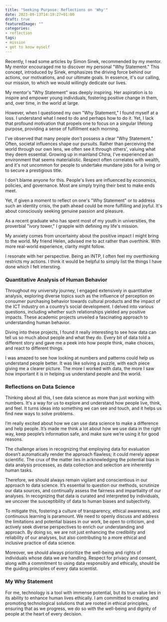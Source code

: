 ```yaml
---
title: "Seeking Purpose: Reflections on 'Why'"
date: 2023-09-13T14:19:27+01:00
draft: true
featuredImage: ""
categories:
- reflection
tags:
- mission
- get to know myself
---
```

Recently, I read some articles by Simon Sinek, recommended by my mentor. My mentor encouraged me to discover my personal "Why Statement." This concept, introduced by Sinek, emphasizes the driving force behind our actions, our motivations, and our ultimate goals. In essence, it's our calling, our mission, to which we would willingly dedicate our lives.

My mentor's "Why Statement" was deeply inspiring. Her aspiration is to inspire and empower young individuals, fostering positive change in them, and, over time, in the world at large.

However, when I questioned my own "Why Statement," I found myself at a loss.
I understand what I need to do and perhaps how to do it. Yet, I lack that profound motivation that propels one to focus on a singular lifelong purpose, providing a sense of fulfillment each morning.

I've observed that many people don't possess a clear "Why Statement." Often, societal influences shape our pursuits. Rather than perceiving the world through our own lens, we often see it through others', valuing what they deem essential. Growing up in mainland China, I've experienced an environment that seems materialistic. Respect often correlates with wealth, and it's not uncommon for people to undertake mundane jobs for a living or to secure a prestigious title.

I don't blame anyone for this. People's lives are influenced by economics, policies, and governance. Most are simply trying their best to make ends meet.

Yet, if given a moment to reflect on one's "Why Statement" or to address such an identity crisis, the path ahead could be more fulfilling and joyful. It's about consciously seeking genuine passion and pleasure.

As a recent graduate who has spent most of my youth in universities, the proverbial "ivory tower," I grapple with defining my life's mission. 

My anxiety comes from uncertainty about the positive impact I might bring to the world. My friend Helen, advised me to act rather than overthink. With more real-world experience, clarity might follow.

I resonate with her perspective. Being an INTP, I often feel my overthinking restricts my actions. I think it would be helpful to simply list the things I have done which I felt intersting.

### Quantitative Analysis of Human Behavior
Throughout my university journey, I engaged extensively in quantitative analysis, exploring diverse topics such as the influence of perception on consumer purchasing behavior towards cultural products and the impact of the ICT industry on a country’s social development. I delved into various questions, including whether such relationships yielded any positive impacts. These academic projects unveiled a fascinating approach to understanding human behavior.

Diving into these projects, I found it really interesting to see how data can tell us so much about people and what they do. Every bit of data told a different story and gave me a peek into how people think, make choices, and react to different things.

I was amazed to see how looking at numbers and patterns could help us understand people better. It was like solving a puzzle, with each piece giving me a clearer picture. The more I worked with data, the more I saw how important it is in helping us understand people and the world.

### Reflections on Data Science
Thinking about all this, I see data science as more than just working with numbers. It's a way for us to explore and understand how people live, think, and feel. It turns ideas into something we can see and touch, and it helps us find new ways to solve problems.

I’m really excited about how we can use data science to make a difference and help people. It’s made me think a lot about how we use data in the right way, keep people’s information safe, and make sure we’re using it for good reasons.

The challenge arises in recognizing that employing data for evaluation doesn’t automatically render the approach flawless; it could merely appear scientific. The crux of the matter lies in acknowledging the potential bias in data analysis processes, as data collection and selection are inherently human tasks. 

Therefore, we should always remain vigilant and conscientious in our approach to data science. It’s essential to question our methods, scrutinize our data sources, and continually assess the fairness and impartiality of our analyses. In recognizing that data is curated and interpreted by individuals, we uncover the susceptibility of data to human biases and subjectivity.

To mitigate this, fostering a culture of transparency, ethical awareness, and continuous learning is paramount. We need to openly discuss and address the limitations and potential biases in our work, be open to criticism, and actively seek diverse perspectives to enrich our understanding and approach. By doing so, we are not just enhancing the credibility and reliability of our analyses, but also contributing to a more ethical and inclusive practice of data science.

Moreover, we should always prioritize the well-being and rights of individuals whose data we are handling. Respect for privacy and consent, along with a commitment to using data responsibly and ethically, should be the guiding principles of every data scientist.


### My Why Statement
For me, technology is a tool with immense potential, but its true value lies in its ability to enhance human lives ethically. I am committed to creating and promoting technological solutions that are rooted in ethical principles, ensuring that as we progress, we do so with the well-being and dignity of people at the heart of every decision.
